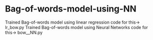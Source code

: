 # Bag-of-words-model-using-NN

Trained Bag-of-words model using linear regression code for this-> lr_bow.py
Trained Bag-of-words model using Neural Networks code for this-> bow__NN.py
